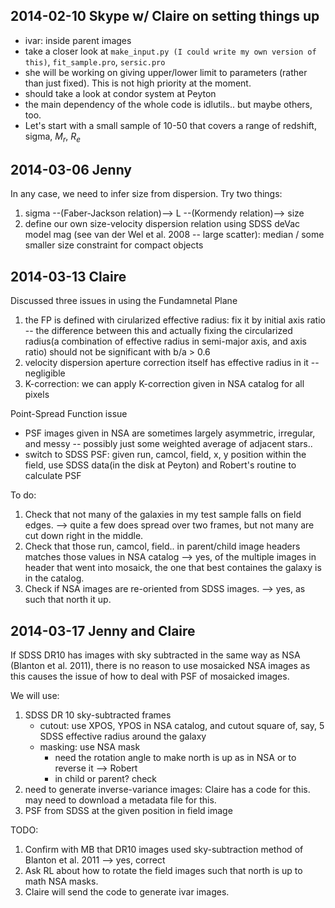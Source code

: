 
## 2014-02-10 Skype w/ Claire on setting things up

- ivar: inside parent images
- take a closer look at `make_input.py (I could write my own version of this)`, 
  `fit_sample.pro`, `sersic.pro`
- she will be working on giving upper/lower limit to parameters (rather than just fixed). This is not high priority at the moment.
- should take a look at condor system at Peyton
- the main dependency of the whole code is idlutils.. but maybe others, too.
- Let's start with a small sample of 10-50 that covers a range of redshift, sigma, $M_r$, $R_e$

## 2014-03-06 Jenny

In any case, we need to infer size from dispersion. Try two things:

1. sigma --(Faber-Jackson relation)--> L --(Kormendy relation)--> size
2. define our own size-velocity dispersion relation using SDSS deVac model mag (see van der Wel et al. 2008 -- large scatter): median / some smaller size constraint for compact objects

## 2014-03-13 Claire

Discussed three issues in using the Fundamnetal Plane

1. the FP is defined with cirularized effective radius: fix it by initial axis ratio -- the difference between this and actually fixing the circularized radius(a combination of effective radius in semi-major axis, and axis ratio) should not be significant with b/a > 0.6
2. velocity dispersion aperture correction itself has effective radius in it -- negligible
3. K-correction: we can apply K-correction given in NSA catalog for all pixels

Point-Spread Function issue

- PSF images given in NSA are sometimes largely asymmetric, irregular, and messy -- possibly just some weighted average of adjacent stars..
- switch to SDSS PSF: given run, camcol, field, x, y position within the field, use SDSS data(in the disk at Peyton) and Robert's routine to calculate PSF

To do:

1. Check that not many of the galaxies in my test sample falls on field edges. --> quite a few does spread over two frames, but not many are cut down right in the middle.
2. Check that those run, camcol, field.. in parent/child image headers matches those values in NSA catalog --> yes, of the multiple images in header that went into mosaick, the one that best containes the galaxy is in the catalog.
3. Check if NSA images are re-oriented from SDSS images. --> yes, as such that north it up.


## 2014-03-17 Jenny and Claire

If SDSS DR10 has images with sky subtracted in the same way as NSA (Blanton et al. 2011), there is no reason to use mosaicked NSA images as this causes the issue of how to deal with PSF of mosaicked images.

We will use:

1. SDSS DR 10 sky-subtracted frames
    - cutout: use XPOS, YPOS in NSA catalog, and cutout square of, say, 5 SDSS effective radius around the galaxy
    - masking: use NSA mask
        + need the rotation angle to make north is up as in NSA or to reverse it --> Robert
        + in child or parent? check
2. need to generate inverse-variance images: Claire has a code for this. may need to download a metadata file for this.
3. PSF from SDSS at the given position in field image

TODO:

1. Confirm with MB that DR10 images used sky-subtraction method of Blanton et al. 2011 --> yes, correct
2. Ask RL about how to rotate the field images such that north is up to math NSA masks.
3. Claire will send the code to generate ivar images.


